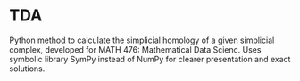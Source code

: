# TDA

Python method to calculate the simplicial homology of a given simplicial complex, developed for MATH 476: Mathematical Data Scienc. Uses symbolic library SymPy instead of NumPy for clearer presentation and exact solutions. 